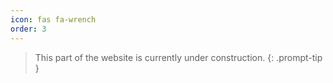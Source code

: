 ```yaml
---
icon: fas fa-wrench
order: 3
---
```


> This part of the website is currently under construction. 
{: .prompt-tip }